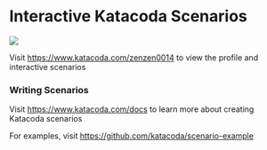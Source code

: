 # Interactive Katacoda Scenarios

[![](http://shields.katacoda.com/katacoda/zenzen0014/count.svg)](https://www.katacoda.com/zenzen0014 "Get your profile on Katacoda.com")

Visit https://www.katacoda.com/zenzen0014 to view the profile and interactive scenarios

### Writing Scenarios
Visit https://www.katacoda.com/docs to learn more about creating Katacoda scenarios

For examples, visit https://github.com/katacoda/scenario-example
